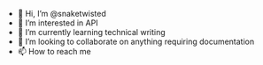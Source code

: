 - 👋 Hi, I’m @snaketwisted
- 👀 I’m interested in API
- 🌱 I’m currently learning technical writing
- 💞️ I’m looking to collaborate on anything requiring documentation 
- 📫 How to reach me 
